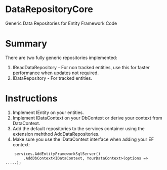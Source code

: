 # DataRepositoryCore
Generic Data Repositories for Entity Framework Code

# Summary
There are two fully generic repositories implemented:
1. IReadDataRepository - For non tracked entities, use this for faster performance when updates not required.
1. IDataRepository - For tracked entities.

# Instructions
1. Implement IEntity<TKey> on your entities.
1. Implement IDataContext on your DbContext or derive your context from DataContext.
1. Add the default repositories to the services container using the extension mehthod AddDataRepositories.
1. Make sure you use the IDataContext interface when adding your EF context:
```
    services.AddEntityFrameworkSqlServer()
        .AddDbContext<IDataContext, YourDataContext>(options => .....);
```

